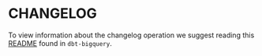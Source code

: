 # CHANGELOG

To view information about the changelog operation we suggest reading this [README](https://github.com/dbt-labs/dbt-bigquery/blob/main/.changes/README.md) found in `dbt-bigquery`.
